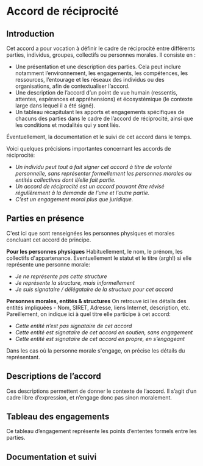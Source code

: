 # Accord de réciprocité

## Introduction

Cet accord a pour vocation à définir le cadre de réciprocité entre différents parties, individus, groupes, collectifs ou personnes morales. 
Il consiste en :

* Une présentation et une description des parties. Cela peut inclure notamment l’environnement, les engagements, les compétences, les ressources, l’entourage et les réseaux des individus ou des organisations, afin de contextualiser l’accord. 
* Une description de l’accord d’un point de vue humain (ressentis, attentes, espérances et appréhensions) et écosystémique (le contexte large dans lequel il a été signé).
* Un tableau récapitulant les apports et engagements spécifiques de chacuns des parties dans le cadre de l’accord de réciprocité, ainsi que les conditions et modalités qui y sont liés.

Éventuellement, la documentation et le suivi de cet accord dans le temps.

Voici quelques précisions importantes concernant les accords de réciprocité:
* *Un individu peut tout à fait signer cet accord à titre de volonté personnelle, sans représenter formellement les personnes morales ou entités collectives dont il/elle fait partie.*
* *Un accord de réciprocité est un accord pouvant être révisé régulièrement à la demande de l'une et l'autre partie.*
* *C’est un engagement moral plus que juridique.*

## Parties en présence

C'est ici que sont renseignées les personnes physiques et morales concluant cet accord de principe. 

**Pour les personnes physiques**
Habituellement, le nom, le prénom, les collectifs d'appartenance. 
Eventuellement le statut et le titre (argh!) si elle représente une personne morale:

* *Je ne représente pas cette structure*
* *Je représente la structure, mais informellement*
* *Je suis signataire / délégataire de la structure pour cet accord*

**Personnes morales, entités & structures**
On retrouve ici les détails des entités impliquées - Nom, SIRET, Adresse, liens Internet, description, etc.
Pareillement, on indique ici à quel titre elle participe à cet accord:
* *Cette entité n’est pas signataire de cet accord*
* *Cette entité est signataire de cet accord en soutien, sans engagement*
* *Cette entité est signataire de cet accord en propre, en s’engageant*

Dans les cas où la personne morale s'engage, on précise les détails du représentant.

## Descriptions de l’accord
Ces descriptions permettent de donner le contexte de l’accord. Il s’agit d’un cadre libre d’expression, et n’engage donc pas sinon moralement.



## Tableau des engagements
Ce tableau d’engagement représente les points d’ententes formels entre les parties.


## Documentation et suivi


